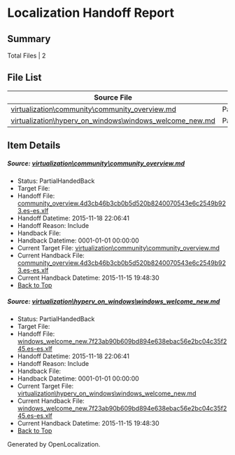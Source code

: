 # <a name='report-top'></a> Localization Handoff Report

## Summary
 Total Files | 2

## File List
 Source File | Status | Details 
 ----------- | ------ | ------- 
 [virtualization\community\community_overview.md](https://github.com/OpenLocalizationOrg/hyperVTest/blob/b1af1a5ee0b96f3210b4fa5ad1d3049514cd2fba/virtualization/community/community_overview.md) | PartialHandedBack | [Details](#18e22d1db8ed746b8fbb45cd06804ae53f4135d594)
 [virtualization\hyperv_on_windows\windows_welcome_new.md](https://github.com/OpenLocalizationOrg/hyperVTest/blob/b1af1a5ee0b96f3210b4fa5ad1d3049514cd2fba/virtualization/hyperv_on_windows/windows_welcome_new.md) | PartialHandedBack | [Details](#18785a9d11b0b336401496af54d6658c577e9cea198)

## Item Details
##### <a name='18e22d1db8ed746b8fbb45cd06804ae53f4135d594'></a> Source: [virtualization\community\community_overview.md](https://github.com/OpenLocalizationOrg/hyperVTest/blob/b1af1a5ee0b96f3210b4fa5ad1d3049514cd2fba/virtualization/community/community_overview.md)
* Status: PartialHandedBack
* Target File: 
* Handoff File: [community_overview.4d3cb46b3cb0b5d520b8240070543e6c2549b923.es-es.xlf](https://github.com/OpenLocalizationOrg/olhandoff/blob/f49630189f6f0db292d39320ab4193cc88c7dadd/ol-handoff/OpenLocalizationOrg/hyperVTest.es-es/master/community_overview.4d3cb46b3cb0b5d520b8240070543e6c2549b923.es-es.xlf)
* Handoff Datetime: 2015-11-18 22:06:41
* Handoff Reason: Include
* Handback File: 
* Handback Datetime: 0001-01-01 00:00:00
* Current Target File: [virtualization\community\community_overview.md](https://github.com/OpenLocalizationOrg/hyperVTest.es-es/blob/fa214da0a9a775ef868df24963e5daf1ef179bba/virtualization/community/community_overview.md)
* Current Handback File: [community_overview.4d3cb46b3cb0b5d520b8240070543e6c2549b923.es-es.xlf](https://github.com/OpenLocalizationOrg/olhandback/blob/11e2bedbf1d3473a80e1e47a51af3c7e2d4e248c/ol-handback/OpenLocalizationOrg/hyperVTest.es-es/master/community_overview.4d3cb46b3cb0b5d520b8240070543e6c2549b923.es-es.xlf)
* Current Handback Datetime: 2015-11-15 19:48:30
* [Back to Top](#report-top)

##### <a name='18785a9d11b0b336401496af54d6658c577e9cea198'></a> Source: [virtualization\hyperv_on_windows\windows_welcome_new.md](https://github.com/OpenLocalizationOrg/hyperVTest/blob/b1af1a5ee0b96f3210b4fa5ad1d3049514cd2fba/virtualization/hyperv_on_windows/windows_welcome_new.md)
* Status: PartialHandedBack
* Target File: 
* Handoff File: [windows_welcome_new.7f23ab90b609bd894e638ebac56e2bc04c35f245.es-es.xlf](https://github.com/OpenLocalizationOrg/olhandoff/blob/f49630189f6f0db292d39320ab4193cc88c7dadd/ol-handoff/OpenLocalizationOrg/hyperVTest.es-es/master/windows_welcome_new.7f23ab90b609bd894e638ebac56e2bc04c35f245.es-es.xlf)
* Handoff Datetime: 2015-11-18 22:06:41
* Handoff Reason: Include
* Handback File: 
* Handback Datetime: 0001-01-01 00:00:00
* Current Target File: [virtualization\hyperv_on_windows\windows_welcome_new.md](https://github.com/OpenLocalizationOrg/hyperVTest.es-es/blob/fa214da0a9a775ef868df24963e5daf1ef179bba/virtualization/hyperv_on_windows/windows_welcome_new.md)
* Current Handback File: [windows_welcome_new.7f23ab90b609bd894e638ebac56e2bc04c35f245.es-es.xlf](https://github.com/OpenLocalizationOrg/olhandback/blob/11e2bedbf1d3473a80e1e47a51af3c7e2d4e248c/ol-handback/OpenLocalizationOrg/hyperVTest.es-es/master/windows_welcome_new.7f23ab90b609bd894e638ebac56e2bc04c35f245.es-es.xlf)
* Current Handback Datetime: 2015-11-15 19:48:30
* [Back to Top](#report-top)


Generated by OpenLocalization.
